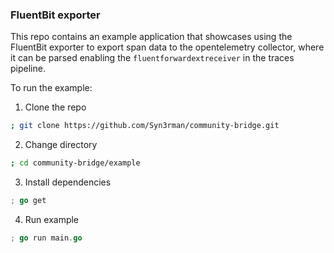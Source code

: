 ### FluentBit exporter

This repo contains an example application that showcases using the FluentBit exporter to export span data to the opentelemetry collector, where it can be parsed enabling the `fluentforwardextreceiver` in the traces pipeline.

To run the example:

1.  Clone the repo

```sh
; git clone https://github.com/Syn3rman/community-bridge.git
```

2. Change directory

```sh
; cd community-bridge/example
```

3. Install dependencies

```go
; go get
```

4. Run example

```go
; go run main.go
```